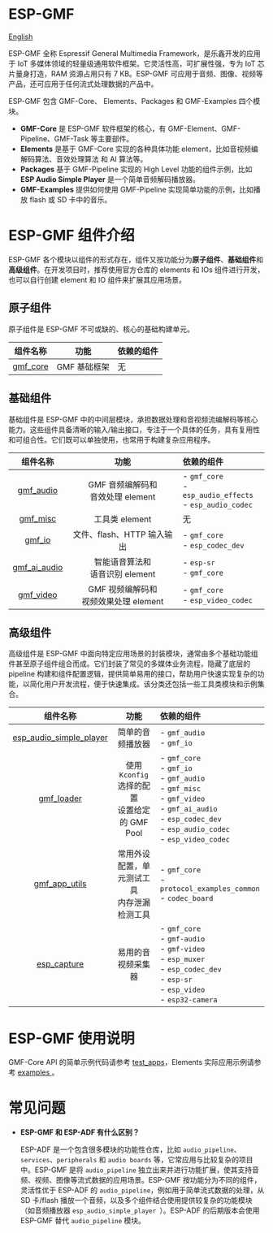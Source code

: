 # ESP-GMF
[English](./README.md)

ESP-GMF 全称 Espressif General Multimedia Framework，是乐鑫开发的应用于 IoT 多媒体领域的轻量级通用软件框架。它灵活性高，可扩展性强，专为 IoT 芯片量身打造，RAM 资源占用只有 7 KB。ESP-GMF 可应用于音频、图像、视频等产品，还可应用于任何流式处理数据的产品中。

ESP-GMF 包含 GMF-Core、 Elements、Packages 和 GMF-Examples 四个模块。

- **GMF-Core** 是 ESP-GMF 软件框架的核心，有 GMF-Element、GMF-Pipeline、GMF-Task 等主要部件。
- **Elements** 是基于 GMF-Core 实现的各种具体功能 element，比如音视频编解码算法、音效处理算法 和 AI 算法等。
- **Packages** 基于 GMF-Pipeline 实现的 High Level 功能的组件示例，比如 **ESP Audio Simple Player** 是一个简单音频解码播放器。
- **GMF-Examples** 提供如何使用 GMF-Pipeline 实现简单功能的示例，比如播放 flash 或 SD 卡中的音乐。

# ESP-GMF 组件介绍

ESP-GMF 各个模块以组件的形式存在，组件又按功能分为**原子组件**、**基础组件**和**高级组件**。在开发项目时，推荐使用官方仓库的 elements 和 IOs 组件进行开发，也可以自行创建 element 和 IO 组件来扩展其应用场景。

## 原子组件

原子组件是 ESP-GMF 不可或缺的、核心的基础构建单元。

|  组件名称 |  功能 | 依赖的组件  |
| :------------: | :------------:|:------------ |
|  [gmf_core](./gmf_core) | GMF 基础框架  |  无 |

## 基础组件

基础组件是 ESP-GMF 中的中间层模块，承担数据处理和音视频流编解码等核心能力。这些组件具备清晰的输入/输出接口，专注于一个具体的任务，具有复用性和可组合性。它们既可以单独使用，也常用于构建复杂应用程序。

|  组件名称 |  功能 | 依赖的组件  |
| :------------: | :------------:|:------------ |
|  [gmf_audio](./elements/gmf_audio) | GMF 音频编解码和<br>音效处理 element  | - `gmf_core`<br>- `esp_audio_effects`<br> - `esp_audio_codec` |
|  [gmf_misc](./elements/gmf_misc) | 工具类 element   | 无  |
|  [gmf_io](./elements/gmf_io) | 文件、flash、HTTP 输入输出  | - `gmf_core`<br>- `esp_codec_dev`  |
|  [gmf_ai_audio](./elements/gmf_ai_audio) | 智能语音算法和<br>语音识别 element | - `esp-sr`<br>- `gmf_core` |
|  [gmf_video](./elements/gmf_video) | GMF 视频编解码和<br>视频效果处理 element  | - `gmf_core`<br>- `esp_video_codec` |

## 高级组件

高级组件是 ESP-GMF 中面向特定应用场景的封装模块，通常由多个基础功能组件甚至原子组件组合而成。它们封装了常见的多媒体业务流程，隐藏了底层的 pipeline 构建和组件配置逻辑，提供简单易用的接口，帮助用户快速实现复杂的功能，以简化用户开发流程，便于快速集成。该分类还包括一些工具类模块和示例集合。

|  组件名称 |  功能 | 依赖的组件  |
| :------------: | :------------:|:------------ |
|  [esp_audio_simple_player](./packages/esp_audio_simple_player) | 简单的音频播放器 | - `gmf_audio`<br>- `gmf_io` |
|  [gmf_loader](./packages/gmf_loader) | 使用 `Kconfig` 选择的配置<br>设置给定的 GMF Pool | - `gmf_core`<br>- `gmf_io`<br>- `gmf_audio`<br>- `gmf_misc`<br>- `gmf_video`<br>- `gmf_ai_audio`<br>- `esp_codec_dev`<br>- `esp_audio_codec`<br>- `esp_video_codec` |
|  [gmf_app_utils](./packages/gmf_app_utils) | 常用外设配置，单元测试工具<br>内存泄漏检测工具 | - `gmf_core`<br>- `protocol_examples_common`<br>- `codec_board` |
|  [esp_capture](./packages/esp_capture) | 易用的音视频采集器 | - `gmf_core`<br>- `gmf-audio`<br>- `gmf-video`<br>- `esp_muxer`<br>- `esp_codec_dev`<br>- `esp-sr`<br>- `esp_video`<br>- `esp32-camera`|

# ESP-GMF 使用说明

GMF-Core API 的简单示例代码请参考 [test_apps](./gmf_core/test_apps/main/cases/gmf_pool_test.c)，Elements 实际应用示例请参考 [ examples ](./gmf_examples/basic_examples/)。

# 常见问题

- **ESP-GMF 和 ESP-ADF 有什么区别？**

  ESP-ADF 是一个包含很多模块的功能性仓库，比如 `audio_pipeline`、`services`、`peripherals` 和 `audio boards` 等，它常应用与比较复杂的项目中。ESP-GMF 是将 `audio_pipeline` 独立出来并进行功能扩展，使其支持音频、视频、图像等流式数据的应用场景。ESP-GMF 按功能分为不同的组件，灵活性优于 ESP-ADF 的 `audio_pipeline`，例如用于简单流式数据的处理，从 SD 卡/flash 播放一个音频，以及多个组件结合使用提供较复杂的功能模块（如音频播放器 `esp_audio_simple_player `）。ESP-ADF 的后期版本会使用 ESP-GMF 替代 `audio_pipeline` 模块。
